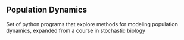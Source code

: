 ## Population Dynamics
Set of python programs that explore methods for modeling population dynamics, expanded from a course in stochastic biology
